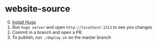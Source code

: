# website-source

0. [Install Hugo](https://gohugo.io/getting-started/installing/)
1. Run `hugo server` and open `http://localhost:1313` to see you changes
2. Commit in a branch and open a PR.
3. To publish, run `./deploy.sh` on the master branch
